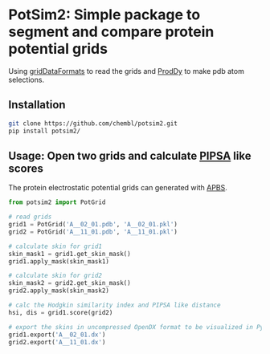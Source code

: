 # PotSim2: Simple package to segment and compare protein potential grids

Using [gridDataFormats](https://github.com/MDAnalysis/GridDataFormats) to read the grids and [ProdDy](https://github.com/prody/ProDy) to make pdb atom selections.

## Installation

```bash
git clone https://github.com/chembl/potsim2.git
pip install potsim2/
```

## Usage: Open two grids and calculate [PIPSA](https://pipsa.h-its.org/pipsa/) like scores

The protein electrostatic potential grids can generated with [APBS](https://github.com/Electrostatics/apbs).

```python
from potsim2 import PotGrid

# read grids
grid1 = PotGrid('A__02_01.pdb', 'A__02_01.pkl')
grid2 = PotGrid('A__11_01.pdb', 'A__11_01.pkl')

# calculate skin for grid1 
skin_mask1 = grid1.get_skin_mask()
grid1.apply_mask(skin_mask1)

# calculate skin for grid2 
skin_mask2 = grid2.get_skin_mask()
grid2.apply_mask(skin_mask2)

# calc the Hodgkin similarity index and PIPSA like distance 
hsi, dis = grid1.score(grid2)

# export the skins in uncompressed OpenDX format to be visualized in PyMol/ChimeraX
grid1.export('A__02_01.dx')
grid2.export('A__11_01.dx')
```
